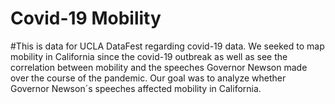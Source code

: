# Covid-19 Mobility
#This is data for UCLA DataFest regarding covid-19 data. We seeked to map mobility in California since the covid-19 outbreak as well as see the correlation between mobility and the speeches Governor Newson made over the course of the pandemic. Our goal was to analyze whether Governor Newson´s speeches affected mobility in California. 
